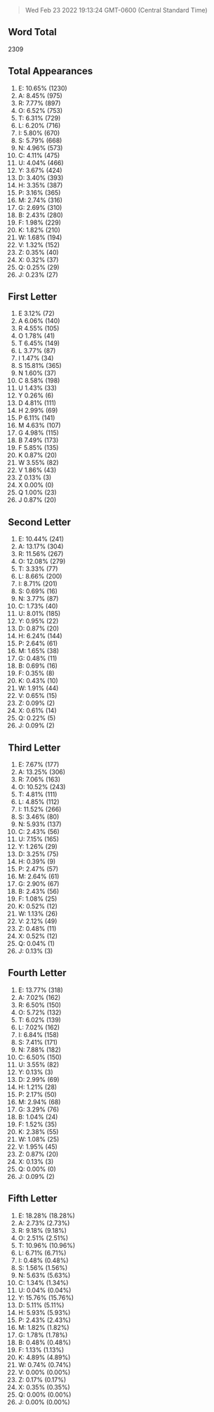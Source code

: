 > Wed Feb 23 2022 19:13:24 GMT-0600 (Central Standard Time)

## Word Total
2309

## Total Appearances

1. E: 10.65% (1230)
2. A: 8.45% (975)
3. R: 7.77% (897)
4. O: 6.52% (753)
5. T: 6.31% (729)
6. L: 6.20% (716)
7. I: 5.80% (670)
8. S: 5.79% (668)
9. N: 4.96% (573)
10. C: 4.11% (475)
11. U: 4.04% (466)
12. Y: 3.67% (424)
13. D: 3.40% (393)
14. H: 3.35% (387)
15. P: 3.16% (365)
16. M: 2.74% (316)
17. G: 2.69% (310)
18. B: 2.43% (280)
19. F: 1.98% (229)
20. K: 1.82% (210)
21. W: 1.68% (194)
22. V: 1.32% (152)
23. Z: 0.35% (40)
24. X: 0.32% (37)
25. Q: 0.25% (29)
26. J: 0.23% (27)

## First Letter

1. E 3.12% (72)
2. A 6.06% (140)
3. R 4.55% (105)
4. O 1.78% (41)
5. T 6.45% (149)
6. L 3.77% (87)
7. I 1.47% (34)
8. S 15.81% (365)
9. N 1.60% (37)
10. C 8.58% (198)
11. U 1.43% (33)
12. Y 0.26% (6)
13. D 4.81% (111)
14. H 2.99% (69)
15. P 6.11% (141)
16. M 4.63% (107)
17. G 4.98% (115)
18. B 7.49% (173)
19. F 5.85% (135)
20. K 0.87% (20)
21. W 3.55% (82)
22. V 1.86% (43)
23. Z 0.13% (3)
24. X 0.00% (0)
25. Q 1.00% (23)
26. J 0.87% (20)

## Second Letter

1. E: 10.44% (241)
2. A: 13.17% (304)
3. R: 11.56% (267)
4. O: 12.08% (279)
5. T: 3.33% (77)
6. L: 8.66% (200)
7. I: 8.71% (201)
8. S: 0.69% (16)
9. N: 3.77% (87)
10. C: 1.73% (40)
11. U: 8.01% (185)
12. Y: 0.95% (22)
13. D: 0.87% (20)
14. H: 6.24% (144)
15. P: 2.64% (61)
16. M: 1.65% (38)
17. G: 0.48% (11)
18. B: 0.69% (16)
19. F: 0.35% (8)
20. K: 0.43% (10)
21. W: 1.91% (44)
22. V: 0.65% (15)
23. Z: 0.09% (2)
24. X: 0.61% (14)
25. Q: 0.22% (5)
26. J: 0.09% (2)

## Third Letter

1. E: 7.67% (177)
2. A: 13.25% (306)
3. R: 7.06% (163)
4. O: 10.52% (243)
5. T: 4.81% (111)
6. L: 4.85% (112)
7. I: 11.52% (266)
8. S: 3.46% (80)
9. N: 5.93% (137)
10. C: 2.43% (56)
11. U: 7.15% (165)
12. Y: 1.26% (29)
13. D: 3.25% (75)
14. H: 0.39% (9)
15. P: 2.47% (57)
16. M: 2.64% (61)
17. G: 2.90% (67)
18. B: 2.43% (56)
19. F: 1.08% (25)
20. K: 0.52% (12)
21. W: 1.13% (26)
22. V: 2.12% (49)
23. Z: 0.48% (11)
24. X: 0.52% (12)
25. Q: 0.04% (1)
26. J: 0.13% (3)

## Fourth Letter

1. E: 13.77% (318)
2. A: 7.02% (162)
3. R: 6.50% (150)
4. O: 5.72% (132)
5. T: 6.02% (139)
6. L: 7.02% (162)
7. I: 6.84% (158)
8. S: 7.41% (171)
9. N: 7.88% (182)
10. C: 6.50% (150)
11. U: 3.55% (82)
12. Y: 0.13% (3)
13. D: 2.99% (69)
14. H: 1.21% (28)
15. P: 2.17% (50)
16. M: 2.94% (68)
17. G: 3.29% (76)
18. B: 1.04% (24)
19. F: 1.52% (35)
20. K: 2.38% (55)
21. W: 1.08% (25)
22. V: 1.95% (45)
23. Z: 0.87% (20)
24. X: 0.13% (3)
25. Q: 0.00% (0)
26. J: 0.09% (2)

## Fifth Letter

1. E: 18.28% (18.28%)
2. A: 2.73% (2.73%)
3. R: 9.18% (9.18%)
4. O: 2.51% (2.51%)
5. T: 10.96% (10.96%)
6. L: 6.71% (6.71%)
7. I: 0.48% (0.48%)
8. S: 1.56% (1.56%)
9. N: 5.63% (5.63%)
10. C: 1.34% (1.34%)
11. U: 0.04% (0.04%)
12. Y: 15.76% (15.76%)
13. D: 5.11% (5.11%)
14. H: 5.93% (5.93%)
15. P: 2.43% (2.43%)
16. M: 1.82% (1.82%)
17. G: 1.78% (1.78%)
18. B: 0.48% (0.48%)
19. F: 1.13% (1.13%)
20. K: 4.89% (4.89%)
21. W: 0.74% (0.74%)
22. V: 0.00% (0.00%)
23. Z: 0.17% (0.17%)
24. X: 0.35% (0.35%)
25. Q: 0.00% (0.00%)
26. J: 0.00% (0.00%)
